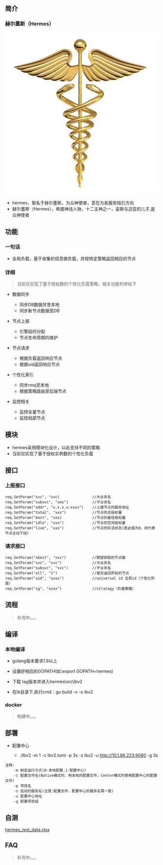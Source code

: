## 简介 ##

### 赫尔墨斯（Hermes） ###

![hermes](res/hermes.jpg)

- hermes，取名于赫尔墨斯，为众神使者，意在为各服务指引方向
- 赫尔墨斯（Hermes），希腊神话人物，十二主神之一，宙斯与迈亚的儿子,是众神使者

## 功能 ##

### 一句话 ###

- 全局负载，基于收集的信息做负载，并按特定策略返回相应的节点

### 详细 ###

> 当前仅实现了基于授权数的个性化负载策略，相关功能列举如下

- 数据同步
	- 同步DB数据并至本地
	- 同步新节点数据至DB

- 节点上报
	- 引擎段的分配
	- 节点生命周期的维护

- 节点请求
	- 根据负载返回响应节点
	- 根据uid返回响应节点

- 个性化索引
	- 同步rmq至本地
	- 根据策略路由至后端节点

- 监控相关
	- 监控全量节点
	- 监控局部节点
	
## 模块 ##

- hermes采用模块化设计，以此支持不同的策略
- 当前仅实现了基于授权实例数的个性化负载

## 接口 ##

### 上报接口 ###

```
req.SetParam("svc", "svc)				//大业务名
req.SetParam("subsvc", "sms")			//子业务名
req.SetParam("addr", "x.x.x.x:xxxx")	//上报节点的服务地址
req.SetParam("total", "xxx")			//节点的总授权量
req.SetParam("best", "xxx)				//节点的最佳授权量
req.SetParam("idle", "xxx")				//节点的空闲授权量
req.SetParam("live", "xxx")				//节点的存活状态(若此值为0，则代表节点主动下线)
```

### 请求接口 ###

```
req.SetParam("nbest", "xxx")			//期望获取的节点数
req.SetParam("svc", "svc")				//大业务名
req.SetParam("subsvc", "svc")			//子业务名
req.SetParam("all", "1")				//是否返回所有的节点
req.SetParam("uid", "xxxx")				//universal id 全局id（个性化所需）
req.SetParam("sg", "xxxx")				//strategy（负载策略）
```

## 流程 ##

> 补充中。。。

## 编译 ##

### 本地编译 ###

- golang版本要求1.9以上

- 设置好相应的GOPATH(如:export GOPATH=hermes)

- 下载 tag版本并进入hermes\src\lbv2 

- 在lb目录下,执行cmd：go build -v -o lbv2

### docker ###

> 构建中。。。

## 部署 ##

- 配置中心

	- ./lbv2 -m 1 -c lbv2.toml -p 3s -s lbv2 -u http://10.1.86.223:9080 -g 3s
	
```
注释:
    -m 制定运行方式(0-本地配置,1-配置中心)    
    -c 配置文件名(Native模式时，用本地的配置文件，Center模式时使用配置中心的配置文件)    
    -p 项目名    
    -s 启动的服务名(注意:配置文件，配置中心的服务名需一致)  
    -u 配置中心地址    
    -g 配置项目组
```

## 自测 ##

[hermes_test_data.xlsx](hermes_test_data.xlsx)

## FAQ ##

> 补充中。。。
